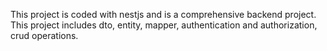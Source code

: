 This project is coded with nestjs and is a comprehensive backend project. This project includes dto, entity, mapper, authentication and authorization, crud operations.
